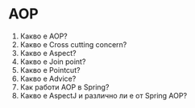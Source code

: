 # AOP

1. Какво е AOP?
2. Какво е Cross cutting concern?
3. Какво е Aspect?
4. Какво е Join point?
5. Какво е Pointcut?
6. Какво е Advice?
7. Как работи AOP в Spring?
8. Какво е AspectJ и различно ли е от Spring AOP?